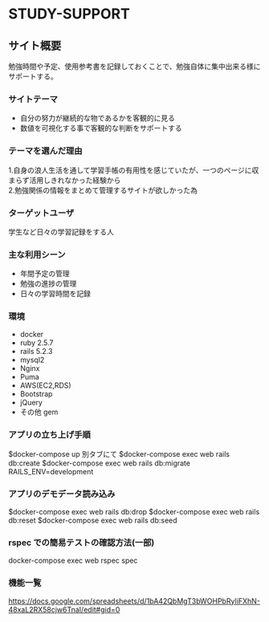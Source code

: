 # STUDY-SUPPORT

## サイト概要

勉強時間や予定、使用参考書を記録しておくことで、勉強自体に集中出来る様にサポートする。

### サイトテーマ

- 自分の努力が継続的な物であるかを客観的に見る
- 数値を可視化する事で客観的な判断をサポートする

### テーマを選んだ理由

1.自身の浪人生活を通して学習手帳の有用性を感じていたが、一つのページに収まらず活用しきれなかった経験から  
2.勉強関係の情報をまとめて管理するサイトが欲しかった為

### ターゲットユーザ

学生など日々の学習記録をする人

### 主な利用シーン

- 年間予定の管理
- 勉強の進捗の管理
- 日々の学習時間を記録

### 環境

- docker
- ruby 2.5.7
- rails 5.2.3
- mysql2
- Nginx
- Puma
- AWS(EC2,RDS)
- Bootstrap
- jQuery
- その他 gem

### アプリの立ち上げ手順

$docker-compose up
別タブにて
$docker-compose exec web rails db:create
\$docker-compose exec web rails db:migrate RAILS_ENV=development

### アプリのデモデータ読み込み

$docker-compose exec web rails db:drop
$docker-compose exec web rails db:reset
\$docker-compose exec web rails db:seed

### rspec での簡易テストの確認方法(一部)

docker-compose exec web rspec spec

### 機能一覧

https://docs.google.com/spreadsheets/d/1bA42QbMgT3bWOHPbRyIiFXhN-48xaL2RX58cjw6TnaI/edit#gid=0
